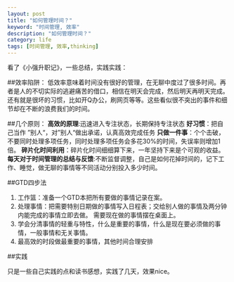 ```yaml
---
layout: post
title: "如何管理时间？"
keyword: "时间管理, 效率"
description: "如何管理时间？"
category: life
tags: [时间管理, 效率,thinking]
---
```



看了《小强升职记》，一些总结，实践实践：

##效率陷阱：
低效率意味着时间没有很好的管理，在无聊中度过了很多时间。再者是人的不切实际的逃避痛苦的借口，相信在明天会完成，然后明天再明天完成。还有就是很坏的习惯，比如开Q办公，刷网页等等。这些看似很不突出的事件和细节却在不断的浪费我们的时间。

##几个原则：
**高效的原理**:迅速进入专注状态，长期保持专注状态
**好习惯**：把自己当作 ”别人“，对”别人“做出承诺，认真高效完成任务
**只做一件事**：个个击破，不要同时处理多项任务，同时处理多项任务会多花30%的时间，失误率则增加1倍。
**碎片化时间利用**：碎片化时间细细算下来，一年坚持下来是个可观的收益。
**每天对于时间管理的总结与反馈**:不断监督调整，自己是如何花掉时间的，记下工作、睡觉，做无聊的事情等不同活动分别投入多少时间。

##GTD四步法

1. 工作篮：准备一个GTD本把所有要做的事情记录在案。
2. 处理事情：把需要特别日期做的事情写入日程表；交给别人做的事情及两分钟内能完成的事情立即去做。 需要现在做的事情摆在桌面上。
3. 学会分清事情的轻重与特性，什么是重要的事情，什么是现在要必须做的事情，一般事情和无关事情。
4. 最高效的时段做最重要的事情，其他时间合理安排



##实践

只是一些自己实践的点和读书感想，实践了几天，效果nice。
